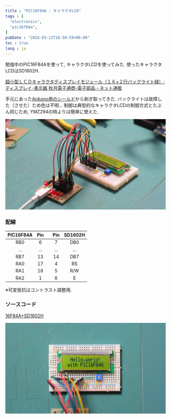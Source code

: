 ```yaml
---
title : "PIC16F84A : キャラクタLCD"
tags : [
  "electronics",
  "pic16f84a",
]
pubDate : "2018-03-13T16:50:59+09:00"
toc : true
lang : ja
---
```


勉強中のPIC16F84Aを使って, キャラクタLCDを使ってみた.
使ったキャラクタLCDはSD1602H.

[超小型ＬＣＤキャラクタディスプレイモジュール（１６×２行バックライト緑）: ディスプレイ･表示器 秋月電子通商-電子部品・ネット通販](http://akizukidenshi.com/catalog/g/gP-01675/)

手元にあった[Arduino用のシールド](https://www.amazon.co.jp/exec/obidos/ASIN/B009AQ2FAI/nandemotukuty-22/ref=nosim/)から剥ぎ取ってきた.
バックライトは故障した（させた）ため色は不明...
制御は典型的なキャラクタLCDの制御方式とたぶん同じため,
YMZ294の時よりは簡単に使えた.

![配線の様子](./_1.jpg)

### 配線

| PIC16F84A | Pin |  | Pin | SD1602H |
| :-: | :-: | :-: | :-: | :-: |
| RB0 | 6 |  | 7 | DB0 |
| ... | ... |  | ... | ... |
| RB7 | 13 |  | 14 | DB7 |
| RA0 | 17 |  | 4 | RS |
| RA1 | 18 |  | 5 | R/W |
| RA2 | 1 |  | 6 | E |

※可変抵抗はコントラスト調整用.

### ソースコード
[16F84A+SD1602H](https://gist.github.com/xiupos/8ed5ebd4295027b7969c8a1ca49f7cfc)

![Hello, world!](./_2.jpg)
